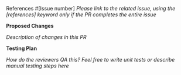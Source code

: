 References #[Issue number] 
*Please link to the related issue, using the [references] keyword only if the PR completes the entire issue*

**Proposed Changes**

*Description of changes in this PR*

**Testing Plan**

*How do the reviewers QA this? Feel free to write unit tests or describe manual testing steps here*